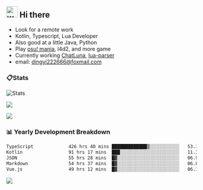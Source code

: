 ## <img alt="wave" src="https://raw.githubusercontent.com/MartinHeinz/MartinHeinz/master/wave.gif" width="30px"> Hi there

- Look for a remote work
- Kotlin, Typescript, Lua Developer
- Also good at a little Java, Python
- Play [osu! mania](https://osu.ppy.sh/users/29808669), l4d2, and more game
- Currently working [ChatLuna](https://github.com/ChatLunaLab), [lua-parser](https://github.com/dingyi222666/lua-parser)
- email: [dingyi222666@foxmail.com](mailto:dingyi222666@foxmail.com)

### 📋Stats

![Stats](https://github-readme-stats.vercel.app/api?username=dingyi222666&show_icons=true&icon_color=47A69E&title_color=47A69E&count_private=true)    

![](https://api.githubtrends.io/user/svg/dingyi222666/langs?time_range=one_year&include_private=True&loc_metric=changed&theme=classic)

![](http://github-profile-summary-cards.vercel.app/api/cards/productive-time?username=dingyi222666&theme=nord_dark&utcOffset=8)

### 📊 Yearly Development Breakdown

<!--START_SECTION:waka-->

```txt
TypeScript             426 hrs 40 mins █████████████▒░░░░░░░░░░░   53.19 %
Kotlin                 91 hrs 17 mins  ███░░░░░░░░░░░░░░░░░░░░░░   11.38 %
JSON                   55 hrs 28 mins  █▓░░░░░░░░░░░░░░░░░░░░░░░   06.92 %
Markdown               54 hrs 37 mins  █▓░░░░░░░░░░░░░░░░░░░░░░░   06.81 %
Vue.js                 49 hrs 12 mins  █▓░░░░░░░░░░░░░░░░░░░░░░░   06.13 %
```

<!--END_SECTION:waka-->

![](https://komarev.com/ghpvc/?username=dingyi222666)
